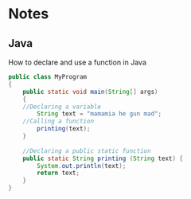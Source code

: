 # Notes 

## Java

How to declare and use a function in Java

```Java 
public class MyProgram
{
    public static void main(String[] args)
    {
    //Declaring a variable
        String text = "mamamia he gun mad";
    //Calling a function
        printing(text);
    } 
    
    //Declaring a public static function
    public static String printing (String text) {
        System.out.println(text);
        return text;
    }
}
```

